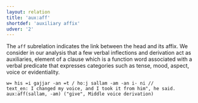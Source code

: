 ```yaml
---
layout: relation
title: 'aux:aff'
shortdef: 'auxiliary affix'
udver: '2'
---
```


The `aff` subrelation indicates the link between the head and its affix.
We consider in our analysis that a few verbal inflections and derivation act as auxiliaries, element of a clause which is a function word associated with a verbal predicate that
expresses categories such as tense, mood, aspect, voice or evidentiality.

~~~ sdparse
w= his =i gajjar -an =t / hoːj sallam -am -an i- ni //
text_en: I changed my voice, and I took it from him", he said.
aux:aff(sallam, -am) ("give", Middle voice derivation)
~~~
